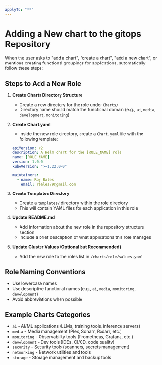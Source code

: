 ```yaml
---
applyTo: "**"
---
```


# Adding a New chart to the gitops Repository

When the user asks to "add a chart", "create a chart", "add a new chart", or mentions creating functional groupings for applications, automatically follow these steps:

## Steps to Add a New Role

1. **Create Charts Directory Structure**

   - Create a new directory for the role under `Charts/`
   - Directory name should match the functional domain (e.g., `ai`, `media`, `development`, `monitoring`)

2. **Create Chart.yaml**

   - Inside the new role directory, create a `Chart.yaml` file with the following template:

   ```yaml
   apiVersion: v2
   description: A Helm chart for the [ROLE_NAME] role
   name: [ROLE_NAME]
   version: 1.0.0
   kubeVersion: ">=1.22.0-0"

   maintainers:
     - name: Roy Bales
       email: rbales79@gmail.com
   ```

3. **Create Templates Directory**

   - Create a `templates/` directory within the role directory
   - This will contain YAML files for each application in this role

4. **Update README.md**

   - Add information about the new role in the repository structure section
   - Include a brief description of what applications this role manages

5. **Update Cluster Values (Optional but Recommended)**
   - Add the new role to the roles list in `/charts/role/values.yaml`

## Role Naming Conventions

- Use lowercase names
- Use descriptive functional names (e.g., `ai`, `media`, `monitoring`, `development`)
- Avoid abbreviations when possible

## Example Charts Categories

- `ai` - AI/ML applications (LLMs, training tools, inference servers)
- `media` - Media management (Plex, Sonarr, Radarr, etc.)
- `monitoring` - Observability tools (Prometheus, Grafana, etc.)
- `development` - Dev tools (IDEs, CI/CD, code quality)
- `security` - Security tools (scanners, secrets management)
- `networking` - Network utilities and tools
- `storage` - Storage management and backup tools
